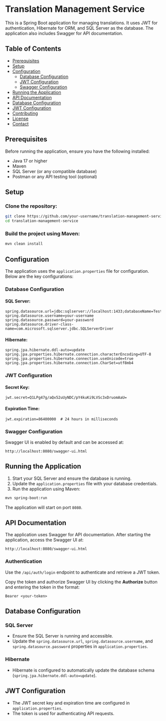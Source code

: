 # Translation Management Service
This is a Spring Boot application for managing translations. It uses JWT for authentication, Hibernate for ORM, and SQL Server as the database. The application also includes Swagger for API documentation.

## Table of Contents
- [Prerequisites](#prerequisites)
- [Setup](#setup)
- [Configuration](#configuration)
  - [Database Configuration](#database-configuration)
  - [JWT Configuration](#jwt-configuration)
  - [Swagger Configuration](#swagger-configuration)
- [Running the Application](#running-the-application)
- [API Documentation](#api-documentation)
- [Database Configuration](#database-configuration)
- [JWT Configuration](#jwt-configuration)
- [Contributing](#contributing)
- [License](#license)
- [Contact](#contact)

## Prerequisites
Before running the application, ensure you have the following installed:
- Java 17 or higher
- Maven
- SQL Server (or any compatible database)
- Postman or any API testing tool (optional)

## Setup
### Clone the repository:
```bash
git clone https://github.com/your-username/translation-management-service.git
cd translation-management-service
```

### Build the project using Maven:
```bash
mvn clean install
```

## Configuration
The application uses the `application.properties` file for configuration. Below are the key configurations:

### Database Configuration
#### SQL Server:
```properties
spring.datasource.url=jdbc:sqlserver://localhost:1433;databaseName=Test;encrypt=true;trustServerCertificate=true
spring.datasource.username=your-username
spring.datasource.password=your-password
spring.datasource.driver-class-name=com.microsoft.sqlserver.jdbc.SQLServerDriver
```
#### Hibernate:
```properties
spring.jpa.hibernate.ddl-auto=update
spring.jpa.properties.hibernate.connection.characterEncoding=UTF-8
spring.jpa.properties.hibernate.connection.useUnicode=true
spring.jpa.properties.hibernate.connection.CharSet=utf8mb4
```

### JWT Configuration
#### Secret Key:
```properties
jwt.secret=Q1LPg47g/aQx52uUyNDC/pY4kuKi9LVSc3xDruomAaU=
```
#### Expiration Time:
```properties
jwt.expiration=86400000  # 24 hours in milliseconds
```

### Swagger Configuration
Swagger UI is enabled by default and can be accessed at:
```
http://localhost:8080/swagger-ui.html
```

## Running the Application
1. Start your SQL Server and ensure the database is running.
2. Update the `application.properties` file with your database credentials.
3. Run the application using Maven:
```bash
mvn spring-boot:run
```
The application will start on port `8080`.

## API Documentation
The application uses Swagger for API documentation. After starting the application, access the Swagger UI at:
```
http://localhost:8080/swagger-ui.html
```

### Authentication
Use the `/api/auth/login` endpoint to authenticate and retrieve a JWT token.

Copy the token and authorize Swagger UI by clicking the **Authorize** button and entering the token in the format:
```
Bearer <your-token>
```

## Database Configuration
### SQL Server
- Ensure the SQL Server is running and accessible.
- Update the `spring.datasource.url`, `spring.datasource.username`, and `spring.datasource.password` properties in `application.properties`.

### Hibernate
- Hibernate is configured to automatically update the database schema (`spring.jpa.hibernate.ddl-auto=update`).

## JWT Configuration
- The JWT secret key and expiration time are configured in `application.properties`.
- The token is used for authenticating API requests.